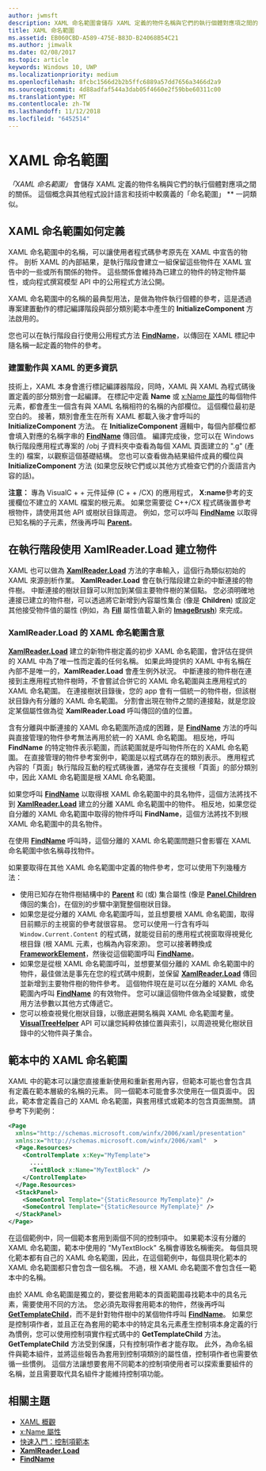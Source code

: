```yaml
---
author: jwmsft
description: XAML 命名範圍會儲存 XAML 定義的物件名稱與它們的執行個體對應項之間的關係。 這個概念與其他程式設計語言和技術中較廣義的「命名範圍」一詞類似。
title: XAML 命名範圍
ms.assetid: EB060CBD-A589-475E-B83D-B24068B54C21
ms.author: jimwalk
ms.date: 02/08/2017
ms.topic: article
keywords: Windows 10, UWP
ms.localizationpriority: medium
ms.openlocfilehash: 8fcbc1566d2b2b5ffc6889a57dd7656a3466d2a9
ms.sourcegitcommit: 4d88adfaf544a3dab05f4660e2f59bbe60311c00
ms.translationtype: MT
ms.contentlocale: zh-TW
ms.lasthandoff: 11/12/2018
ms.locfileid: "6452514"
---
```

# <a name="xaml-namescopes"></a>XAML 命名範圍


*「XAML 命名範圍」* 會儲存 XAML 定義的物件名稱與它們的執行個體對應項之間的關係。 這個概念與其他程式設計語言和技術中較廣義的「命名範圍」 ** 一詞類似。

## <a name="how-xaml-namescopes-are-defined"></a>XAML 命名範圍如何定義

XAML 命名範圍中的名稱，可以讓使用者程式碼參考原先在 XAML 中宣告的物件。 剖析 XAML 的內部結果，是執行階段會建立一組保留這些物件在 XAML 宣告中的一些或所有關係的物件。 這些關係會維持為已建立的物件的特定物件屬性，或向程式撰寫模型 API 中的公用程式方法公開。

XAML 命名範圍中的名稱的最典型用法，是做為物件執行個體的參考，這是透過專案建置動作的標記編譯階段與部分類別範本中產生的 **InitializeComponent** 方法啟用的。

您也可以在執行階段自行使用公用程式方法 [**FindName**](https://msdn.microsoft.com/library/windows/apps/br208715)，以傳回在 XAML 標記中隨名稱一起定義的物件的參考。

### <a name="more-about-build-actions-and-xaml"></a>建置動作與 XAML 的更多資訊

技術上，XAML 本身會進行標記編譯器階段，同時，XAML 與 XAML 為程式碼後置定義的部分類別會一起編譯。 在標記中定義 **Name** 或 [x:Name 屬性](x-name-attribute.md)的每個物件元素，都會產生一個含有與 XAML 名稱相符的名稱的內部欄位。 這個欄位最初是空白的。 接著，類別會產生在所有 XAML 都載入後才會呼叫的 **InitializeComponent** 方法。 在 **InitializeComponent** 邏輯中，每個內部欄位都會填入對應的名稱字串的 [**FindName**](https://msdn.microsoft.com/library/windows/apps/br208715) 傳回值。 編譯完成後，您可以在 Windows 執行階段應用程式專案的 /obj 子資料夾中查看為每個 XAML 頁面建立的 ".g" (產生的) 檔案，以觀察這個基礎結構。 您也可以查看做為結果組件成員的欄位與 **InitializeComponent** 方法 (如果您反映它們或以其他方式檢查它們的介面語言內容的話)。

**注意：** 專為 VisualC + + 元件延伸 (C + + /CX) 的應用程式， **X:name**參考的支援欄位不建立的 XAML 檔案的根元素。 如果您需要從 C++/CX 程式碼後置參考根物件，請使用其他 API 或樹狀目錄周遊。 例如，您可以呼叫 [**FindName**](https://msdn.microsoft.com/library/windows/apps/br208715) 以取得已知名稱的子元素，然後再呼叫 [**Parent**](https://msdn.microsoft.com/library/windows/apps/br208739)。

## <a name="creating-objects-at-run-time-with-xamlreaderload"></a>在執行階段使用 XamlReader.Load 建立物件

XAML 也可以做為 [**XamlReader.Load**](https://msdn.microsoft.com/library/windows/apps/br228048) 方法的字串輸入，這個行為類似初始的 XAML 來源剖析作業。 **XamlReader.Load** 會在執行階段建立新的中斷連接的物件樹。 中斷連接的樹狀目錄可以附加到某個主要物件樹的某個點。 您必須明確地連接已建立的物件樹，可以透過將它新增到內容屬性集合 (像是 **Children**) 或設定其他接受物件值的屬性 (例如，為 [**Fill**](/uwp/api/Windows.UI.Xaml.Shapes.Shape.Fill) 屬性值載入新的 [**ImageBrush**](https://msdn.microsoft.com/library/windows/apps/br210101)) 來完成。

### <a name="xaml-namescope-implications-of-xamlreaderload"></a>XamlReader.Load 的 XAML 命名範圍含意

[**XamlReader.Load**](https://msdn.microsoft.com/library/windows/apps/br228048) 建立的新物件樹定義的初步 XAML 命名範圍，會評估在提供的 XAML 中為了唯一性而定義的任何名稱。 如果此時提供的 XAML 中有名稱在內部不是唯一的，**XamlReader.Load** 會產生例外狀況。 中斷連接的物件樹在連接到主應用程式物件樹時，不會嘗試合併它的 XAML 命名範圍與主應用程式的 XAML 命名範圍。 在連接樹狀目錄後，您的 app 會有一個統一的物件樹，但該樹狀目錄內有分離的 XAML 命名範圍。 分割會出現在物件之間的連接點，就是您設定某個屬性做為從 **XamlReader.Load** 呼叫傳回的值的位置。

含有分離與中斷連接的 XAML 命名範圍所造成的困難，是 [**FindName**](https://msdn.microsoft.com/library/windows/apps/br208715) 方法的呼叫與直接管理的物件參考無法再用於統一的 XAML 命名範圍。 相反地，呼叫 **FindName** 的特定物件表示範圍，而該範圍就是呼叫物件所在的 XAML 命名範圍。 在直接管理的物件參考案例中，範圍是以程式碼存在的類別表示。 應用程式內容的「頁面」執行階段互動的程式碼後置，通常存在支援根「頁面」的部分類別中，因此 XAML 命名範圍是根 XAML 命名範圍。

如果您呼叫 [**FindName**](https://msdn.microsoft.com/library/windows/apps/br208715) 以取得根 XAML 命名範圍中的具名物件，這個方法將找不到 [**XamlReader.Load**](https://msdn.microsoft.com/library/windows/apps/br228048) 建立的分離 XAML 命名範圍中的物件。 相反地，如果您從自分離的 XAML 命名範圍中取得的物件呼叫 **FindName**，這個方法將找不到根 XAML 命名範圍中的具名物件。

在使用 [**FindName**](https://msdn.microsoft.com/library/windows/apps/br208715) 呼叫時，這個分離的 XAML 命名範圍問題只會影響在 XAML 命名範圍中依名稱尋找物件。

如果要取得在其他 XAML 命名範圍中定義的物件參考，您可以使用下列幾種方法：

-   使用已知存在物件樹結構中的 [**Parent**](https://msdn.microsoft.com/library/windows/apps/br208739) 和 (或) 集合屬性 (像是 [**Panel.Children**](https://msdn.microsoft.com/library/windows/apps/br227514) 傳回的集合)，在個別的步驟中瀏覽整個樹狀目錄。
-   如果您是從分離的 XAML 命名範圍呼叫，並且想要根 XAML 命名範圍，取得目前顯示的主視窗的參考就很容易。 您可以使用一行含有呼叫 `Window.Current.Content` 的程式碼，就能從目前的應用程式視窗取得視覺化根目錄 (根 XAML 元素，也稱為內容來源)。 您可以接著轉換成 [**FrameworkElement**](https://msdn.microsoft.com/library/windows/apps/br208706)，然後從這個範圍呼叫 [**FindName**](https://msdn.microsoft.com/library/windows/apps/br208715)。
-   如果您是從根 XAML 命名範圍呼叫，並想要某個分離的 XAML 命名範圍中的物件，最佳做法是事先在您的程式碼中規劃，並保留 [**XamlReader.Load**](https://msdn.microsoft.com/library/windows/apps/br228048) 傳回並新增到主要物件樹的物件參考。 這個物件現在是可以在分離的 XAML 命名範圍內呼叫 [**FindName**](https://msdn.microsoft.com/library/windows/apps/br208715) 的有效物件。 您可以讓這個物件做為全域變數，或使用方法參數以其他方式傳遞它。
-   您可以檢查視覺化樹狀目錄，以徹底避開名稱與 XAML 命名範圍考量。 [**VisualTreeHelper**](https://msdn.microsoft.com/library/windows/apps/br243038) API 可以讓您純粹依據位置與索引，以周遊視覺化樹狀目錄中的父物件與子集合。

## <a name="xaml-namescopes-in-templates"></a>範本中的 XAML 命名範圍

XAML 中的範本可以讓您直接重新使用和重新套用內容，但範本可能也會包含具有定義在範本層級的名稱的元素。 同一個範本可能會多次使用在一個頁面中。 因此，範本會定義自己的 XAML 命名範圍，與套用樣式或範本的包含頁面無關。 請參考下列範例：

```xml
<Page
  xmlns="http://schemas.microsoft.com/winfx/2006/xaml/presentation" 
  xmlns:x="http://schemas.microsoft.com/winfx/2006/xaml"  >
  <Page.Resources>
    <ControlTemplate x:Key="MyTemplate">
      ....
      <TextBlock x:Name="MyTextBlock" />
    </ControlTemplate>
  </Page.Resources>
  <StackPanel>
    <SomeControl Template="{StaticResource MyTemplate}" />
    <SomeControl Template="{StaticResource MyTemplate}" />
  </StackPanel>
</Page>
```

在這個範例中，同一個範本套用到兩個不同的控制項中。 如果範本沒有分離的 XAML 命名範圍，範本中使用的 "MyTextBlock" 名稱會導致名稱衝突。 每個具現化範本都有自己的 XAML 命名範圍，因此，在這個範例中，每個具現化範本的 XAML 命名範圍都只會包含一個名稱。 不過，根 XAML 命名範圍不會包含任一範本中的名稱。

由於 XAML 命名範圍是獨立的，要從套用範本的頁面範圍尋找範本中的具名元素，需要使用不同的方法。 您必須先取得套用範本的物件，然後再呼叫 [**GetTemplateChild**](https://msdn.microsoft.com/library/windows/apps/br209416)，而不是針對物件樹中的某個物件呼叫 [**FindName**](https://msdn.microsoft.com/library/windows/apps/br208715)。 如果您是控制項作者，並且正在為套用的範本中的特定具名元素產生控制項本身定義的行為慣例，您可以使用控制項實作程式碼中的 **GetTemplateChild** 方法。 **GetTemplateChild** 方法受到保護，只有控制項作者才能存取。 此外，為命名組件與範本組件，並將這些報告為套用到控制項類別的屬性值，控制項作者也需要依循一些慣例。 這個方法讓想要套用不同範本的控制項使用者可以探索重要組件的名稱，並且需要取代具名組件才能維持控制項功能。

## <a name="related-topics"></a>相關主題

* [XAML 概觀](xaml-overview.md)
* [x:Name 屬性](x-name-attribute.md)
* [快速入門：控制項範本](https://msdn.microsoft.com/library/windows/apps/xaml/hh465374)
* [**XamlReader.Load**](https://msdn.microsoft.com/library/windows/apps/br228048)
* [**FindName**](https://msdn.microsoft.com/library/windows/apps/br208715)
 

